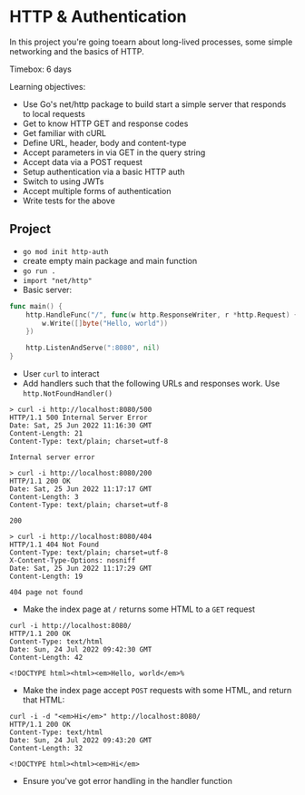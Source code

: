 # HTTP & Authentication

In this project you're going toearn about long-lived processes, some simple networking and the basics of HTTP.

Timebox: 6 days

Learning objectives:

- Use Go's net/http package to build start a simple server that responds to local requests
- Get to know HTTP GET and response codes
- Get familiar with cURL
- Define URL, header, body and content-type
- Accept parameters in via GET in the query string
- Accept data via a POST request
- Setup authentication via a basic HTTP auth
- Switch to using JWTs
- Accept multiple forms of authentication
- Write tests for the above

## Project

- `go mod init http-auth`
- create empty main package and main function
- `go run .`
- `import "net/http"`
- Basic server:

```go
func main() {
    http.HandleFunc("/", func(w http.ResponseWriter, r *http.Request) {
		w.Write([]byte("Hello, world"))
	})

	http.ListenAndServe(":8080", nil)
}
```

- User `curl` to interact
- Add handlers such that the following URLs and responses work. Use `http.NotFoundHandler()`

```
> curl -i http://localhost:8080/500
HTTP/1.1 500 Internal Server Error
Date: Sat, 25 Jun 2022 11:16:30 GMT
Content-Length: 21
Content-Type: text/plain; charset=utf-8

Internal server error

> curl -i http://localhost:8080/200
HTTP/1.1 200 OK
Date: Sat, 25 Jun 2022 11:17:17 GMT
Content-Length: 3
Content-Type: text/plain; charset=utf-8

200

> curl -i http://localhost:8080/404
HTTP/1.1 404 Not Found
Content-Type: text/plain; charset=utf-8
X-Content-Type-Options: nosniff
Date: Sat, 25 Jun 2022 11:17:29 GMT
Content-Length: 19

404 page not found
```

- Make the index page at `/` returns some HTML to a `GET` request

```
curl -i http://localhost:8080/
HTTP/1.1 200 OK
Content-Type: text/html
Date: Sun, 24 Jul 2022 09:42:30 GMT
Content-Length: 42

<!DOCTYPE html><html><em>Hello, world</em>%
```

- Make the index page accept `POST` requests with some HTML, and return that HTML:

```
curl -i -d "<em>Hi</em>" http://localhost:8080/
HTTP/1.1 200 OK
Content-Type: text/html
Date: Sun, 24 Jul 2022 09:43:20 GMT
Content-Length: 32

<!DOCTYPE html><html><em>Hi</em>
```

- Ensure you've got error handling in the handler function
